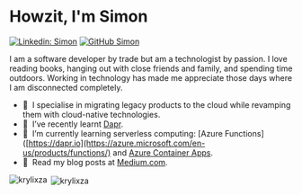# Howzit, I'm Simon

[![Linkedin: Simon](https://img.shields.io/badge/-headleysj-blue?style=flat-square&logo=Linkedin&logoColor=white&link=https://www.linkedin.com/in/headleysj/)](https://www.linkedin.com/in/headleysj/)
[![GitHub Simon](https://img.shields.io/github/followers/krylixza?label=follow&style=social)](https://github.com/krylixza)

I am a software developer by trade but am a technologist by passion. I love reading books, hanging out with close friends and family, and spending time outdoors. Working in technology has made me appreciate those days where I am disconnected completely.

- 🔭 &nbsp;I specialise in migrating legacy products to the cloud while revamping them with cloud-native technologies.
- 🌱 &nbsp;I’ve recently learnt [Dapr](https://dapr.io).
- 🌱 &nbsp;I’m currently learning serverless computing: [Azure Functions]([https://dapr.io](https://azure.microsoft.com/en-us/products/functions/) and [Azure Container Apps](https://azure.microsoft.com/en-us/products/container-apps).
- 💬 &nbsp;Read my blog posts at [Medium.com](https://headleysj.medium.com).

<p><img align="left" src="https://github-readme-stats.vercel.app/api/top-langs?username=krylixza&show_icons=true&locale=en&layout=compact" alt="krylixza" /></p>

<p>&nbsp;<img align="center" src="https://github-readme-stats.vercel.app/api?username=krylixza&show_icons=true&locale=en" alt="krylixza" /></p>
